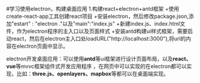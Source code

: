 #学习使用electron，构建桌面应用
1.构建react+electron+antd框架
+使用create-react-app工具创建react项目
+安装electron，然后修改package.json,添加"estart" : "electron ."以及"main":"index.js"
+新建index.js、index.html文件，作为electron程序的主入口以及页面样式
+安装antd构建ui样式框架，需要启动react，然后在electron主入口处loadURL("http://localhost:3000"),将url的内容在electron页面中显示。


electron开发桌面应用：可以使用**antd**等ui框架进行设计页面布局，以及**react、vue**等mvvc框架组件式开发应用程序 ，在网页中可以实现的在electron都可以实现，比如：**three.js、openlayers、mapbox**等都可以在桌面端实现。 
